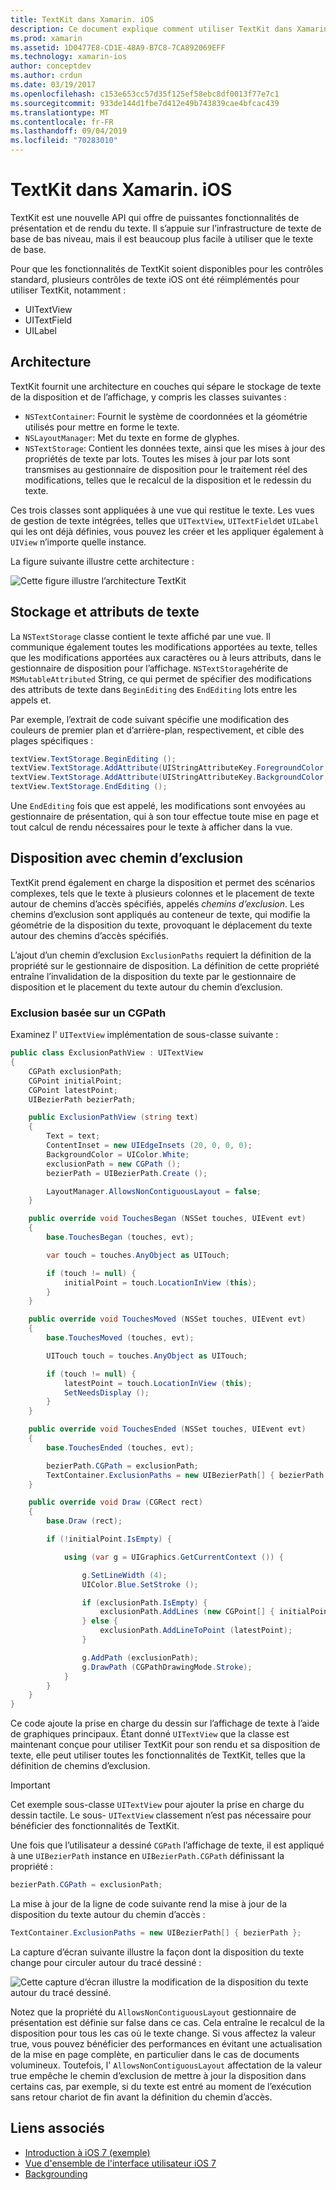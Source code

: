 ```yaml
---
title: TextKit dans Xamarin. iOS
description: Ce document explique comment utiliser TextKit dans Xamarin. iOS. TextKit fournit de puissantes fonctionnalités de rendu et de disposition du texte.
ms.prod: xamarin
ms.assetid: 1D0477E8-CD1E-48A9-B7C8-7CA892069EFF
ms.technology: xamarin-ios
author: conceptdev
ms.author: crdun
ms.date: 03/19/2017
ms.openlocfilehash: c153e653cc57d35f125ef58ebc8df0013f77e7c1
ms.sourcegitcommit: 933de144d1fbe7d412e49b743839cae4bfcac439
ms.translationtype: MT
ms.contentlocale: fr-FR
ms.lasthandoff: 09/04/2019
ms.locfileid: "70283010"
---
```

# <a name="textkit-in-xamarinios"></a>TextKit dans Xamarin. iOS

TextKit est une nouvelle API qui offre de puissantes fonctionnalités de présentation et de rendu du texte. Il s’appuie sur l’infrastructure de texte de base de bas niveau, mais il est beaucoup plus facile à utiliser que le texte de base.

Pour que les fonctionnalités de TextKit soient disponibles pour les contrôles standard, plusieurs contrôles de texte iOS ont été réimplémentés pour utiliser TextKit, notamment :

- UITextView
- UITextField
- UILabel

## <a name="architecture"></a>Architecture

TextKit fournit une architecture en couches qui sépare le stockage de texte de la disposition et de l’affichage, y compris les classes suivantes :

- `NSTextContainer`: Fournit le système de coordonnées et la géométrie utilisés pour mettre en forme le texte.
- `NSLayoutManager`: Met du texte en forme de glyphes.
- `NSTextStorage`: Contient les données texte, ainsi que les mises à jour des propriétés de texte par lots. Toutes les mises à jour par lots sont transmises au gestionnaire de disposition pour le traitement réel des modifications, telles que le recalcul de la disposition et le redessin du texte.


Ces trois classes sont appliquées à une vue qui restitue le texte. Les vues de gestion de texte intégrées, telles que `UITextView`, `UITextField`et `UILabel` qui les ont déjà définies, vous pouvez les créer et les appliquer également à `UIView` n’importe quelle instance.

La figure suivante illustre cette architecture :

 ![](textkit-images/textkitarch.png "Cette figure illustre l’architecture TextKit")

## <a name="text-storage-and-attributes"></a>Stockage et attributs de texte

La `NSTextStorage` classe contient le texte affiché par une vue. Il communique également toutes les modifications apportées au texte, telles que les modifications apportées aux caractères ou à leurs attributs, dans le gestionnaire de disposition pour l’affichage. `NSTextStorage`hérite de `MSMutableAttributed` String, ce qui permet de spécifier des modifications des attributs de texte dans `BeginEditing` des `EndEditing` lots entre les appels et.

Par exemple, l’extrait de code suivant spécifie une modification des couleurs de premier plan et d’arrière-plan, respectivement, et cible des plages spécifiques :

```csharp
textView.TextStorage.BeginEditing ();
textView.TextStorage.AddAttribute(UIStringAttributeKey.ForegroundColor, UIColor.Green, new NSRange(200, 400));
textView.TextStorage.AddAttribute(UIStringAttributeKey.BackgroundColor, UIColor.Black, new NSRange(210, 300));
textView.TextStorage.EndEditing ();
```

Une `EndEditing` fois que est appelé, les modifications sont envoyées au gestionnaire de présentation, qui à son tour effectue toute mise en page et tout calcul de rendu nécessaires pour le texte à afficher dans la vue.

## <a name="layout-with-exclusion-path"></a>Disposition avec chemin d’exclusion

TextKit prend également en charge la disposition et permet des scénarios complexes, tels que le texte à plusieurs colonnes et le placement de texte autour de chemins d’accès spécifiés, appelés *chemins d’exclusion*. Les chemins d’exclusion sont appliqués au conteneur de texte, qui modifie la géométrie de la disposition du texte, provoquant le déplacement du texte autour des chemins d’accès spécifiés.

L’ajout d’un chemin d’exclusion `ExclusionPaths` requiert la définition de la propriété sur le gestionnaire de disposition. La définition de cette propriété entraîne l’invalidation de la disposition du texte par le gestionnaire de disposition et le placement du texte autour du chemin d’exclusion.

### <a name="exclusion-based-on-a-cgpath"></a>Exclusion basée sur un CGPath

Examinez l' `UITextView` implémentation de sous-classe suivante :

```csharp
public class ExclusionPathView : UITextView
{
    CGPath exclusionPath;
    CGPoint initialPoint;
    CGPoint latestPoint;
    UIBezierPath bezierPath;

    public ExclusionPathView (string text)
    {
        Text = text;
        ContentInset = new UIEdgeInsets (20, 0, 0, 0);
        BackgroundColor = UIColor.White;
        exclusionPath = new CGPath ();
        bezierPath = UIBezierPath.Create ();

        LayoutManager.AllowsNonContiguousLayout = false;
    }

    public override void TouchesBegan (NSSet touches, UIEvent evt)
    {
        base.TouchesBegan (touches, evt);

        var touch = touches.AnyObject as UITouch;

        if (touch != null) {
            initialPoint = touch.LocationInView (this);
        }
    }

    public override void TouchesMoved (NSSet touches, UIEvent evt)
    {
        base.TouchesMoved (touches, evt);

        UITouch touch = touches.AnyObject as UITouch;

        if (touch != null) {
            latestPoint = touch.LocationInView (this);
            SetNeedsDisplay ();
        }
    }

    public override void TouchesEnded (NSSet touches, UIEvent evt)
    {
        base.TouchesEnded (touches, evt);

        bezierPath.CGPath = exclusionPath;
        TextContainer.ExclusionPaths = new UIBezierPath[] { bezierPath };
    }

    public override void Draw (CGRect rect)
    {
        base.Draw (rect);

        if (!initialPoint.IsEmpty) {

            using (var g = UIGraphics.GetCurrentContext ()) {

                g.SetLineWidth (4);
                UIColor.Blue.SetStroke ();

                if (exclusionPath.IsEmpty) {
                    exclusionPath.AddLines (new CGPoint[] { initialPoint, latestPoint });
                } else {
                    exclusionPath.AddLineToPoint (latestPoint);
                }

                g.AddPath (exclusionPath);
                g.DrawPath (CGPathDrawingMode.Stroke);
            }
        }
    }
}
```

Ce code ajoute la prise en charge du dessin sur l’affichage de texte à l’aide de graphiques principaux. Étant donné `UITextView` que la classe est maintenant conçue pour utiliser TextKit pour son rendu et sa disposition de texte, elle peut utiliser toutes les fonctionnalités de TextKit, telles que la définition de chemins d’exclusion.

> [!IMPORTANT]
> Cet exemple sous-classe `UITextView` pour ajouter la prise en charge du dessin tactile. Le sous- `UITextView` classement n’est pas nécessaire pour bénéficier des fonctionnalités de TextKit.



Une fois que l’utilisateur a dessiné `CGPath` l’affichage de texte, il est appliqué à une `UIBezierPath` instance en `UIBezierPath.CGPath` définissant la propriété :

```csharp
bezierPath.CGPath = exclusionPath;
```

La mise à jour de la ligne de code suivante rend la mise à jour de la disposition du texte autour du chemin d’accès :

```csharp
TextContainer.ExclusionPaths = new UIBezierPath[] { bezierPath };
```

La capture d’écran suivante illustre la façon dont la disposition du texte change pour circuler autour du tracé dessiné :

<!-- ![](textkit-images/exclusionpath1.png "This screenshot illustrates how the text layout changes to flow around the drawn path")-->
![](textkit-images/exclusionpath2.png "Cette capture d’écran illustre la modification de la disposition du texte autour du tracé dessiné.")

Notez que la propriété du `AllowsNonContiguousLayout` gestionnaire de présentation est définie sur false dans ce cas. Cela entraîne le recalcul de la disposition pour tous les cas où le texte change. Si vous affectez la valeur true, vous pouvez bénéficier des performances en évitant une actualisation de la mise en page complète, en particulier dans le cas de documents volumineux. Toutefois, l' `AllowsNonContiguousLayout` affectation de la valeur true empêche le chemin d’exclusion de mettre à jour la disposition dans certains cas, par exemple, si du texte est entré au moment de l’exécution sans retour chariot de fin avant la définition du chemin d’accès.


## <a name="related-links"></a>Liens associés

- [Introduction à iOS 7 (exemple)](https://docs.microsoft.com/samples/xamarin/ios-samples/introtoios7)
- [Vue d'ensemble de l'interface utilisateur iOS 7](~/ios/platform/introduction-to-ios7/ios7-ui.md)
- [Backgrounding](~/ios/app-fundamentals/backgrounding/index.md)

